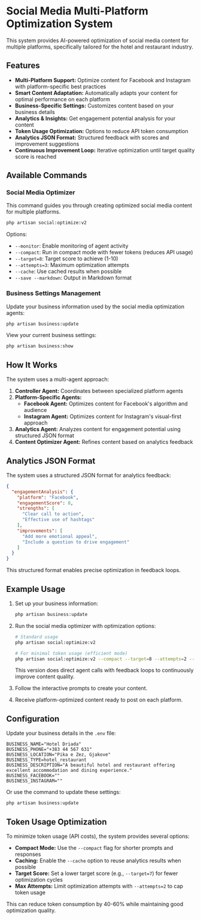 # Social Media Multi-Platform Optimization System

This system provides AI-powered optimization of social media content for multiple platforms, specifically tailored for the hotel and restaurant industry.

## Features

- **Multi-Platform Support:** Optimize content for Facebook and Instagram with platform-specific best practices
- **Smart Content Adaptation:** Automatically adapts your content for optimal performance on each platform
- **Business-Specific Settings:** Customizes content based on your business details
- **Analytics & Insights:** Get engagement potential analysis for your content
- **Token Usage Optimization:** Options to reduce API token consumption
- **Analytics JSON Format:** Structured feedback with scores and improvement suggestions
- **Continuous Improvement Loop:** Iterative optimization until target quality score is reached

## Available Commands

### Social Media Optimizer

This command guides you through creating optimized social media content for multiple platforms.

```bash
php artisan social:optimize:v2
```

Options:

- `--monitor`: Enable monitoring of agent activity
- `--compact`: Run in compact mode with fewer tokens (reduces API usage)
- `--target=8`: Target score to achieve (1-10)
- `--attempts=3`: Maximum optimization attempts
- `--cache`: Use cached results when possible
- `--save --markdown`: Output in Markdown format

### Business Settings Management

Update your business information used by the social media optimization agents:

```bash
php artisan business:update
```

View your current business settings:

```bash
php artisan business:show
```

## How It Works

The system uses a multi-agent approach:

1. **Controller Agent:** Coordinates between specialized platform agents
2. **Platform-Specific Agents:**
   - **Facebook Agent:** Optimizes content for Facebook's algorithm and audience
   - **Instagram Agent:** Optimizes content for Instagram's visual-first approach
3. **Analytics Agent:** Analyzes content for engagement potential using structured JSON format
4. **Content Optimizer Agent:** Refines content based on analytics feedback

## Analytics JSON Format

The system uses a structured JSON format for analytics feedback:

```json
{
  "engagementAnalysis": {
    "platform": "Facebook",
    "engagementScore": 8,
    "strengths": [
      "Clear call to action",
      "Effective use of hashtags"
    ],
    "improvements": [
      "Add more emotional appeal",
      "Include a question to drive engagement"
    ]
  }
}
```

This structured format enables precise optimization in feedback loops.

## Example Usage

1. Set up your business information:

   ```bash
   php artisan business:update
   ```

2. Run the social media optimizer with optimization options:

   ```bash
   # Standard usage
   php artisan social:optimize:v2

   # For minimal token usage (efficient mode)
   php artisan social:optimize:v2 --compact --target=8 --attempts=2 --cache
   ```

   This version does direct agent calls with feedback loops to continuously improve content quality.

3. Follow the interactive prompts to create your content.

4. Receive platform-optimized content ready to post on each platform.

## Configuration

Update your business details in the `.env` file:

```env
BUSINESS_NAME="Hotel Driada"
BUSINESS_PHONE="+383 44 567 631"
BUSINESS_LOCATION="Pika e Zez, Gjakove"
BUSINESS_TYPE=hotel_restaurant
BUSINESS_DESCRIPTION="A beautiful hotel and restaurant offering excellent accommodation and dining experience."
BUSINESS_FACEBOOK=""
BUSINESS_INSTAGRAM=""
```

Or use the command to update these settings:

```bash
php artisan business:update
```

## Token Usage Optimization

To minimize token usage (API costs), the system provides several options:

- **Compact Mode:** Use the `--compact` flag for shorter prompts and responses
- **Caching:** Enable the `--cache` option to reuse analytics results when possible
- **Target Score:** Set a lower target score (e.g., `--target=7`) for fewer optimization cycles
- **Max Attempts:** Limit optimization attempts with `--attempts=2` to cap token usage

This can reduce token consumption by 40-60% while maintaining good optimization quality.
